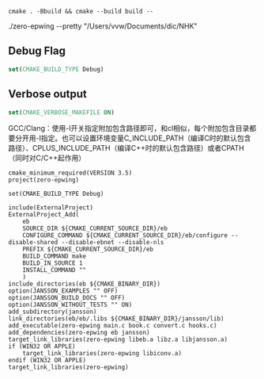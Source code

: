 





```
cmake . -Bbuild && cmake --build build --
```

./zero-epwing  --pretty "/Users/vvw/Documents/dic/NHK"



## Debug  Flag



```cmake
set(CMAKE_BUILD_TYPE Debug)
```



## Verbose output



```cmake
set(CMAKE_VERBOSE_MAKEFILE ON)
```



GCC/Clang：使用-I开关指定附加包含路径即可，和cl相似，每个附加包含目录都要分开用-I指定。也可以设置环境变量C_INCLUDE_PATH（编译C时的默认包含路径）、CPLUS_INCLUDE_PATH（编译C++时的默认包含路径）或者CPATH（同时对C/C++起作用）



```
cmake_minimum_required(VERSION 3.5)
project(zero-epwing)

set(CMAKE_BUILD_TYPE Debug)

include(ExternalProject)
ExternalProject_Add(
	eb
	SOURCE_DIR ${CMAKE_CURRENT_SOURCE_DIR}/eb
	CONFIGURE_COMMAND ${CMAKE_CURRENT_SOURCE_DIR}/eb/configure --disable-shared --disable-ebnet --disable-nls
	PREFIX ${CMAKE_CURRENT_SOURCE_DIR}/eb
	BUILD_COMMAND make
	BUILD_IN_SOURCE 1
	INSTALL_COMMAND ""
	)
include_directories(eb ${CMAKE_BINARY_DIR})
option(JANSSON_EXAMPLES "" OFF)
option(JANSSON_BUILD_DOCS "" OFF)
option(JANSSON_WITHOUT_TESTS "" ON)
add_subdirectory(jansson)
link_directories(eb/eb/.libs ${CMAKE_BINARY_DIR}/jansson/lib)
add_executable(zero-epwing main.c book.c convert.c hooks.c)
add_dependencies(zero-epwing eb jansson)
target_link_libraries(zero-epwing libeb.a libz.a libjansson.a)
if (WIN32 OR APPLE)
    target_link_libraries(zero-epwing libiconv.a)
endif (WIN32 OR APPLE)
target_link_libraries(zero-epwing)

```





```

```





